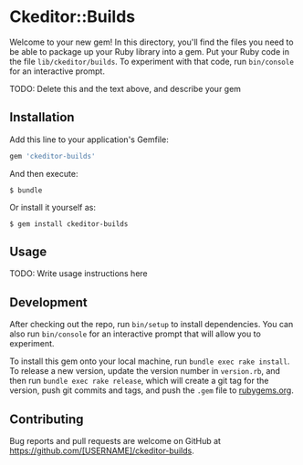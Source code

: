 # Ckeditor::Builds

Welcome to your new gem! In this directory, you'll find the files you need to be able to package up your Ruby library into a gem. Put your Ruby code in the file `lib/ckeditor/builds`. To experiment with that code, run `bin/console` for an interactive prompt.

TODO: Delete this and the text above, and describe your gem

## Installation

Add this line to your application's Gemfile:

```ruby
gem 'ckeditor-builds'
```

And then execute:

    $ bundle

Or install it yourself as:

    $ gem install ckeditor-builds

## Usage

TODO: Write usage instructions here

## Development

After checking out the repo, run `bin/setup` to install dependencies. You can also run `bin/console` for an interactive prompt that will allow you to experiment.

To install this gem onto your local machine, run `bundle exec rake install`. To release a new version, update the version number in `version.rb`, and then run `bundle exec rake release`, which will create a git tag for the version, push git commits and tags, and push the `.gem` file to [rubygems.org](https://rubygems.org).

## Contributing

Bug reports and pull requests are welcome on GitHub at https://github.com/[USERNAME]/ckeditor-builds.
